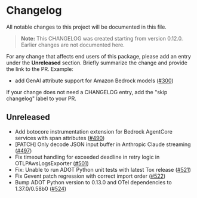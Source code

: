 # Changelog

All notable changes to this project will be documented in this file.

> **Note:** This CHANGELOG was created starting from version 0.12.0. Earlier changes are not documented here.

For any change that affects end users of this package, please add an entry under the **Unreleased** section. Briefly summarize the change and provide the link to the PR. Example:
- add GenAI attribute support for Amazon Bedrock models
  ([#300](https://github.com/aws-observability/aws-otel-python-instrumentation/pull/300))

If your change does not need a CHANGELOG entry, add the "skip changelog" label to your PR.

## Unreleased
- Add botocore instrumentation extension for Bedrock AgentCore services with span attributes
  ([#490](https://github.com/aws-observability/aws-otel-python-instrumentation/pull/490))
- [PATCH] Only decode JSON input buffer in Anthropic Claude streaming
    ([#497](https://github.com/aws-observability/aws-otel-python-instrumentation/pull/497))
- Fix timeout handling for exceeded deadline in retry logic in OTLPAwsLogsExporter
  ([#501](https://github.com/aws-observability/aws-otel-python-instrumentation/pull/501))
- Fix: Unable to run ADOT Python unit tests with latest Tox release
  ([#521](https://github.com/aws-observability/aws-otel-python-instrumentation/pull/521))
- Fix Gevent patch regression with correct import order
  ([#522](https://github.com/aws-observability/aws-otel-python-instrumentation/pull/522))
- Bump ADOT Python version to 0.13.0 and OTel dependencies to 1.37.0/0.58b0
  ([#524](https://github.com/aws-observability/aws-otel-python-instrumentation/pull/524))

